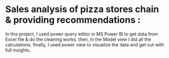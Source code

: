 # Sales analysis of pizza stores chain & providing recommendations :
In this project, I used power query editor in MS Power BI to get data from Excel file & do the cleaning works.
then, in the Model view I did all the calculations.
finally, I used power view to visualize the data and get out with full insights.
